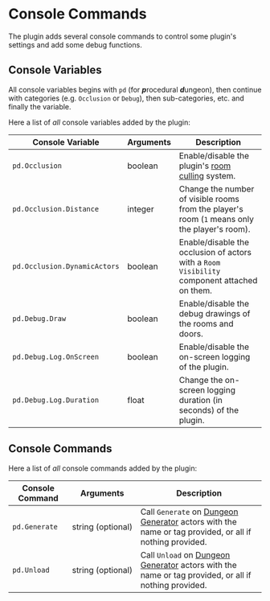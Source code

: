 # Console Commands

The plugin adds several console commands to control some plugin's settings and add some debug functions.

## Console Variables

All console variables begins with `pd` (for ***p***rocedural ***d***ungeon), then continue with categories (e.g. `Occlusion` or `Debug`), then sub-categories, etc. and finally the variable.

Here a list of *all* console variables added by the plugin:

Console Variable | Arguments | Description
---|---|---
`pd.Occlusion` | boolean | Enable/disable the plugin's [room culling](Occlusion-Culling.md) system.
`pd.Occlusion.Distance` | integer | Change the number of visible rooms from the player's room (`1` means only the player's room).
`pd.Occlusion.DynamicActors` | boolean | Enable/disable the occlusion of actors with a `Room Visibility` component attached on them.
`pd.Debug.Draw` | boolean | Enable/disable the debug drawings of the rooms and doors.
`pd.Debug.Log.OnScreen` | boolean | Enable/disable the on-screen logging of the plugin.
`pd.Debug.Log.Duration` | float | Change the on-screen logging duration (in seconds) of the plugin.

<!-- markdownlint-disable MD024 -->
## Console Commands
<!-- markdownlint-enable MD024 -->

Here a list of *all* console commands added by the plugin:

Console Command | Arguments | Description
---|---|---
`pd.Generate` | string&#160;(optional) | Call `Generate` on [Dungeon Generator](Dungeon-Generator.md) actors with the name or tag provided, or all if nothing provided.
`pd.Unload` | string&#160;(optional) | Call `Unload` on [Dungeon Generator](Dungeon-Generator.md) actors with the name or tag provided, or all if nothing provided.
